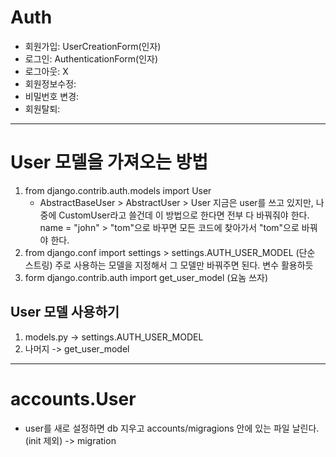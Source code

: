 # Auth
            
- 회원가입: UserCreationForm(인자)
- 로그인: AuthenticationForm(인자)
- 로그아웃: X
- 회원정보수정:
- 비밀번호 변경:
- 회원탈퇴:  
---
                            
# User 모델을 가져오는 방법
1. from django.contrib.auth.models import User
    - AbstractBaseUser > AbstractUser > User
    지금은 user를 쓰고 있지만, 나중에 CustomUser라고 쓸건데
    이 방법으로 한다면 전부 다 바꿔줘야 한다. 
    name = "john" > "tom"으로 바꾸면 모든 코드에 찾아가서 "tom"으로 바꿔야 한다.
2. from django.conf import settings > settings.AUTH_USER_MODEL (단순 스트링)
    주로 사용하는 모델을 지정해서 그 모델만 바꿔주면 된다.
    변수 활용하듯
3. form django.contrib.auth import get_user_model (요놈 쓰자)
                                
## User 모델 사용하기
1. models.py
    -> settings.AUTH_USER_MODEL
2. 나머지
    -> get_user_model
---
                
# accounts.User
- user를 새로 설정하면 db 지우고 accounts/migragions 안에 있는 파일 날린다.(init 제외)
    -> migration